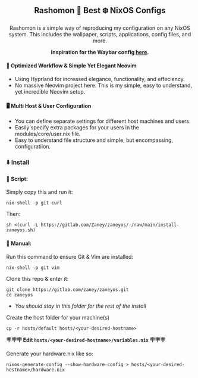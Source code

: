 <div align="center">

## Rashomon 🟰 Best ❄️ NixOS Configs

Rashomon is a simple way of reproducing my configuration on any NixOS system.
This includes the wallpaper, scripts, applications, config files, and more.

**Inspiration for the Waybar config
[here](https://github.com/justinlime/dotfiles).**

</div>

#### 🏇 Optimized Workflow & Simple Yet Elegant Neovim

- Using Hyprland for increased elegance, functionality, and effeciency.
- No massive Neovim project here. This is my simple, easy to understand, yet
  incredible Neovim setup.

#### 🖥️ Multi Host & User Configuration

- You can define separate settings for different host machines and users.
- Easily specify extra packages for your users in the modules/core/user.nix
  file.
- Easy to understand file structure and simple, but encompassing,
  configuratiion.

### ⬇️ Install

#### 📜 Script:

Simply copy this and run it:

```
nix-shell -p git curl
```

Then:

```
sh <(curl -L https://gitlab.com/Zaney/zaneyos/-/raw/main/install-zaneyos.sh)
```

#### 🦽 Manual:

Run this command to ensure Git & Vim are installed:

```
nix-shell -p git vim
```

Clone this repo & enter it:

```
git clone https://gitlab.com/zaney/zaneyos.git
cd zaneyos
```

- _You should stay in this folder for the rest of the install_

Create the host folder for your machine(s)

```
cp -r hosts/default hosts/<your-desired-hostname>
```

**🪧🪧🪧 Edit `hosts/<your-desired-hostname>/variables.nix` 🪧🪧🪧**

Generate your hardware.nix like so:

```
nixos-generate-config --show-hardware-config > hosts/<your-desired-hostname>/hardware.nix
```
